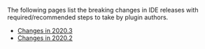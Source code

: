 [//]: # (title: Incompatible PHP OpenAPI Changes in PhpStorm)

<!-- Copyright 2000-2021 JetBrains s.r.o. and other contributors. Use of this source code is governed by the Apache 2.0 license that can be found in the LICENSE file. -->

The following pages list the breaking changes in IDE releases with required/recommended steps to take by plugin authors.

* [Changes in 2020.3](php_open_api_breaking_changes_203.md)
* [Changes in 2020.2](php_open_api_breaking_changes_202.md)